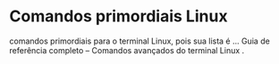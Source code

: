 # Comandos primordiais Linux

comandos primordiais para o terminal Linux, pois sua lista é ... Guia de referência completo – Comandos avançados do terminal Linux .
